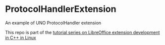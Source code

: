 # ProtocolHandlerExtension
An example of UNO ProtocolHandler extension

This repo is part of the [tutorial series on LibreOffice extension development in C++ in Linux](https://niocs.github.io/LOBook/extensions/index.html)
